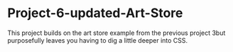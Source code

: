 # Project-6-updated-Art-Store
This project builds on the art store example from the previous  project 3but purposefully leaves you having to dig a little deeper into CSS.
